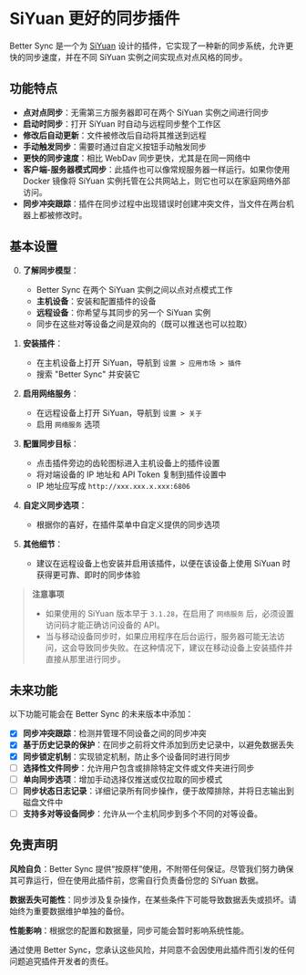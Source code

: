 # SiYuan 更好的同步插件

Better Sync 是一个为 [SiYuan](https://github.com/siyuan-note/siyuan) 设计的插件，它实现了一种新的同步系统，允许更快的同步速度，并在不同 SiYuan 实例之间实现点对点风格的同步。

## 功能特点

- **点对点同步**：无需第三方服务器即可在两个 SiYuan 实例之间进行同步
- **启动时同步**：打开 SiYuan 时自动与远程同步整个工作区
- **修改后自动更新**：文件被修改后自动将其推送到远程
- **手动触发同步**：需要时通过自定义按钮手动触发同步
- **更快的同步速度**：相比 WebDav 同步更快，尤其是在同一网络中
- **客户端-服务器模式同步**：此插件也可以像常规服务器一样运行。如果你使用 Docker 镜像将 SiYuan 实例托管在公共网站上，则它也可以在家庭网络外部访问。
- **同步冲突跟踪**：插件在同步过程中出现错误时创建冲突文件，当文件在两台机器上都被修改时。

## 基本设置

0. **了解同步模型**：
    - Better Sync 在两个 SiYuan 实例之间以点对点模式工作
    - **主机设备**：安装和配置插件的设备
    - **远程设备**：你希望与其同步的另一个 SiYuan 实例
    - 同步在这些对等设备之间是双向的（既可以推送也可以拉取）

1. **安装插件**：
   - 在主机设备上打开 SiYuan，导航到 `设置 > 应用市场 > 插件`
   - 搜索 "Better Sync" 并安装它

2. **启用网络服务**：
    - 在远程设备上打开 SiYuan，导航到 `设置 > 关于`
    - 启用 `网络服务` 选项

3. **配置同步目标**：
   - 点击插件旁边的齿轮图标进入主机设备上的插件设置
   - 将对端设备的 IP 地址和 API Token 复制到插件设置中
   - IP 地址应写成 `http://xxx.xxx.x.xxx:6806`

4. **自定义同步选项**：
    - 根据你的喜好，在插件菜单中自定义提供的同步选项

5. **其他细节**：
    - 建议在远程设备上也安装并启用该插件，以便在该设备上使用 SiYuan 时获得更可靠、即时的同步体验

> **注意事项**
> - 如果使用的 SiYuan 版本早于 `3.1.28`，在启用了 `网络服务` 后，必须设置访问码才能正确访问设备的 API。
> - 当与移动设备同步时，如果应用程序在后台运行，服务器可能无法访问，这会导致同步失败。在这种情况下，建议在移动设备上安装插件并直接从那里进行同步。

## 未来功能

以下功能可能会在 Better Sync 的未来版本中添加：

- [x] **同步冲突跟踪**：检测并管理不同设备之间的同步冲突
- [x] **基于历史记录的保护**：在同步之前将文件添加到历史记录中，以避免数据丢失
- [x] **同步锁定机制**：实现锁定机制，防止多个设备同时进行同步
- [ ] **选择性文件同步**：允许用户包含或排除特定文件或文件夹进行同步
- [ ] **单向同步选项**：增加手动选择仅推送或仅拉取的同步模式
- [ ] **同步状态日志记录**：详细记录所有同步操作，便于故障排除，并将日志输出到磁盘文件中
- [ ] **支持多对等设备同步**：允许从一个主机同步到多个不同的对等设备。

## 免责声明

**风险自负**：Better Sync 提供“按原样”使用，不附带任何保证。尽管我们努力确保其可靠运行，但在使用此插件前，您需自行负责备份您的 SiYuan 数据。

**数据丢失可能性**：同步涉及复杂操作，在某些条件下可能导致数据丢失或损坏。请始终为重要数据维护单独的备份。

**性能影响**：根据您的配置和数据量，同步可能会暂时影响系统性能。

通过使用 Better Sync，您承认这些风险，并同意不会因使用此插件而引发的任何问题追究插件开发者的责任。
